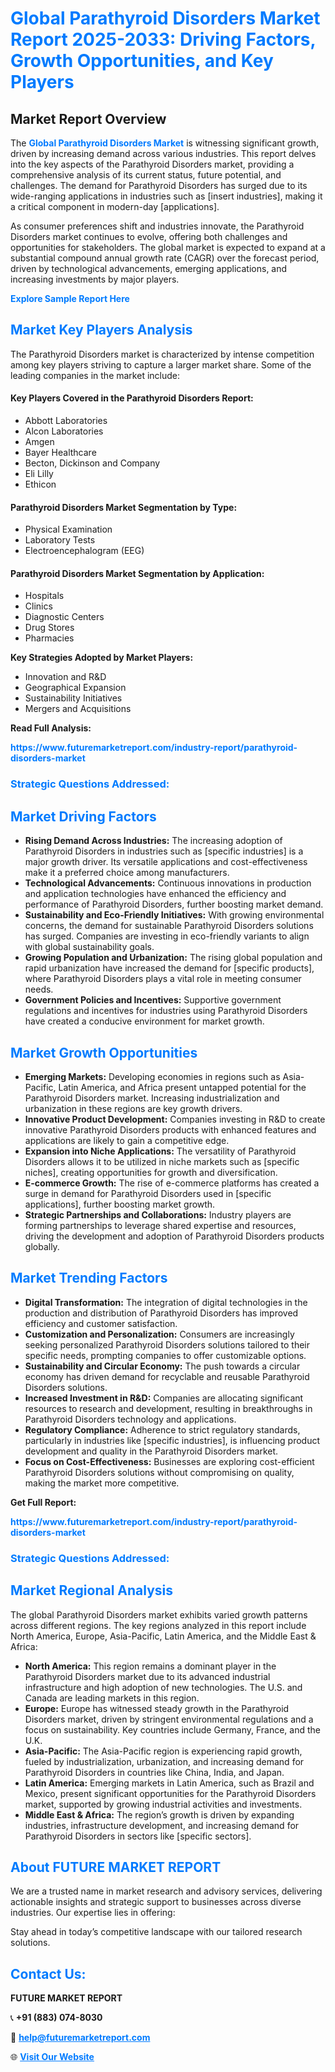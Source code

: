 <h1 style="color: #007BFF;">Global Parathyroid Disorders Market Report 2025-2033: Driving Factors, Growth Opportunities, and Key Players</h1>

<section id="overview">
<h2>Market Report Overview</h2>
<p>The <a href="https://www.futuremarketreport.com/industry-report/parathyroid-disorders-market" style="color: #007BFF; text-decoration: none;"><strong>Global Parathyroid Disorders Market</strong></a> is witnessing significant growth, driven by increasing demand across various industries. This report delves into the key aspects of the Parathyroid Disorders market, providing a comprehensive analysis of its current status, future potential, and challenges. The demand for Parathyroid Disorders has surged due to its wide-ranging applications in industries such as [insert industries], making it a critical component in modern-day [applications].</p>
<p>As consumer preferences shift and industries innovate, the Parathyroid Disorders market continues to evolve, offering both challenges and opportunities for stakeholders. The global market is expected to expand at a substantial compound annual growth rate (CAGR) over the forecast period, driven by technological advancements, emerging applications, and increasing investments by major players.</p>
</section>

<section id="overview">
<p><a href="https://www.futuremarketreport.com/request-sample/reportId=63804" style="color: #007BFF; text-decoration: none;"><strong>Explore Sample Report Here</strong></a></p>
</section>

<section id="key-players">
<h2 style="color: #007BFF;">Market Key Players Analysis</h2>
<p>The Parathyroid Disorders market is characterized by intense competition among key players striving to capture a larger market share. Some of the leading companies in the market include:</p>
<h4>Key Players Covered in the Parathyroid Disorders Report:</h4>
<ul><li>Abbott Laboratories</li><li>Alcon Laboratories</li><li>Amgen</li><li>Bayer Healthcare</li><li>Becton, Dickinson and Company</li><li>Eli Lilly</li><li>Ethicon</li></ul>
<h4>Parathyroid Disorders Market Segmentation by Type:</h4>
<ul><li>Physical Examination</li><li>Laboratory Tests</li><li>Electroencephalogram (EEG)</li></ul>

<h4>Parathyroid Disorders Market Segmentation by Application:</h4>
<ul><li>Hospitals</li><li>Clinics</li><li>Diagnostic Centers</li><li>Drug Stores</li><li>Pharmacies</li></ul>
<p><strong>Key Strategies Adopted by Market Players:</strong></p>
<ul>
<li>Innovation and R&D</li>
<li>Geographical Expansion</li>
<li>Sustainability Initiatives</li>
<li>Mergers and Acquisitions</li>
</ul>
</section>

<section>
<p><strong>Read Full Analysis: </strong></p><a href="https://www.futuremarketreport.com/industry-report/parathyroid-disorders-market" style="color: #007BFF; text-decoration: none;"><strong>https://www.futuremarketreport.com/industry-report/parathyroid-disorders-market</strong></a>
<h3 style="color: #007BFF;">Strategic Questions Addressed:</h3>
</section>

<section id="driving-factors">
<h2 style="color: #007BFF;">Market Driving Factors</h2>
<ul>
<li><strong>Rising Demand Across Industries:</strong> The increasing adoption of Parathyroid Disorders in industries such as [specific industries] is a major growth driver. Its versatile applications and cost-effectiveness make it a preferred choice among manufacturers.</li>
<li><strong>Technological Advancements:</strong> Continuous innovations in production and application technologies have enhanced the efficiency and performance of Parathyroid Disorders, further boosting market demand.</li>
<li><strong>Sustainability and Eco-Friendly Initiatives:</strong> With growing environmental concerns, the demand for sustainable Parathyroid Disorders solutions has surged. Companies are investing in eco-friendly variants to align with global sustainability goals.</li>
<li><strong>Growing Population and Urbanization:</strong> The rising global population and rapid urbanization have increased the demand for [specific products], where Parathyroid Disorders plays a vital role in meeting consumer needs.</li>
<li><strong>Government Policies and Incentives:</strong> Supportive government regulations and incentives for industries using Parathyroid Disorders have created a conducive environment for market growth.</li>
</ul>
</section>

<section id="growth-opportunities">
<h2 style="color: #007BFF;">Market Growth Opportunities</h2>
<ul>
<li><strong>Emerging Markets:</strong> Developing economies in regions such as Asia-Pacific, Latin America, and Africa present untapped potential for the Parathyroid Disorders market. Increasing industrialization and urbanization in these regions are key growth drivers.</li>
<li><strong>Innovative Product Development:</strong> Companies investing in R&D to create innovative Parathyroid Disorders products with enhanced features and applications are likely to gain a competitive edge.</li>
<li><strong>Expansion into Niche Applications:</strong> The versatility of Parathyroid Disorders allows it to be utilized in niche markets such as [specific niches], creating opportunities for growth and diversification.</li>
<li><strong>E-commerce Growth:</strong> The rise of e-commerce platforms has created a surge in demand for Parathyroid Disorders used in [specific applications], further boosting market growth.</li>
<li><strong>Strategic Partnerships and Collaborations:</strong> Industry players are forming partnerships to leverage shared expertise and resources, driving the development and adoption of Parathyroid Disorders products globally.</li>
</ul>
</section>

<section id="trending-factors">
<h2 style="color: #007BFF;">Market Trending Factors</h2>
<ul>
<li><strong>Digital Transformation:</strong> The integration of digital technologies in the production and distribution of Parathyroid Disorders has improved efficiency and customer satisfaction.</li>
<li><strong>Customization and Personalization:</strong> Consumers are increasingly seeking personalized Parathyroid Disorders solutions tailored to their specific needs, prompting companies to offer customizable options.</li>
<li><strong>Sustainability and Circular Economy:</strong> The push towards a circular economy has driven demand for recyclable and reusable Parathyroid Disorders solutions.</li>
<li><strong>Increased Investment in R&D:</strong> Companies are allocating significant resources to research and development, resulting in breakthroughs in Parathyroid Disorders technology and applications.</li>
<li><strong>Regulatory Compliance:</strong> Adherence to strict regulatory standards, particularly in industries like [specific industries], is influencing product development and quality in the Parathyroid Disorders market.</li>
<li><strong>Focus on Cost-Effectiveness:</strong> Businesses are exploring cost-efficient Parathyroid Disorders solutions without compromising on quality, making the market more competitive.</li>
</ul>
</section>

<section>
<p><strong>Get Full Report: </strong></p><a href="https://www.futuremarketreport.com/industry-report/parathyroid-disorders-market" style="color: #007BFF; text-decoration: none;"><strong>https://www.futuremarketreport.com/industry-report/parathyroid-disorders-market</strong></a>
<h3 style="color: #007BFF;">Strategic Questions Addressed:</h3>
</section>


<section id="regional-analysis">
<h2 style="color: #007BFF;">Market Regional Analysis</h2>
<p>The global Parathyroid Disorders market exhibits varied growth patterns across different regions. The key regions analyzed in this report include North America, Europe, Asia-Pacific, Latin America, and the Middle East & Africa:</p>
<ul>
<li><strong>North America:</strong> This region remains a dominant player in the Parathyroid Disorders market due to its advanced industrial infrastructure and high adoption of new technologies. The U.S. and Canada are leading markets in this region.</li>
<li><strong>Europe:</strong> Europe has witnessed steady growth in the Parathyroid Disorders market, driven by stringent environmental regulations and a focus on sustainability. Key countries include Germany, France, and the U.K.</li>
<li><strong>Asia-Pacific:</strong> The Asia-Pacific region is experiencing rapid growth, fueled by industrialization, urbanization, and increasing demand for Parathyroid Disorders in countries like China, India, and Japan.</li>
<li><strong>Latin America:</strong> Emerging markets in Latin America, such as Brazil and Mexico, present significant opportunities for the Parathyroid Disorders market, supported by growing industrial activities and investments.</li>
<li><strong>Middle East & Africa:</strong> The region’s growth is driven by expanding industries, infrastructure development, and increasing demand for Parathyroid Disorders in sectors like [specific sectors].</li>
</ul>
</section>

<footer>
<h2 style="color: #007BFF;">About FUTURE MARKET REPORT</h2>
<p>We are a trusted name in market research and advisory services, delivering actionable insights and strategic support to businesses across diverse industries. Our expertise lies in offering:</p>

<p>Stay ahead in today’s competitive landscape with our tailored research solutions.</p>

<h2 style="color: #007BFF;">Contact Us:</h2>
<p><strong>FUTURE MARKET REPORT</strong></p>
<p>📞 <strong>+91 (883) 074-8030</strong></p>
<p>📧 <strong><a href="mailto:help@futuremarketreport.com" style="color: #007BFF;">help@futuremarketreport.com</a></strong></p>
<p>🌐 <strong><a href="https://www.futuremarketreport.com/" style="color: #007BFF;">Visit Our Website</a></strong></p>
</footer>
